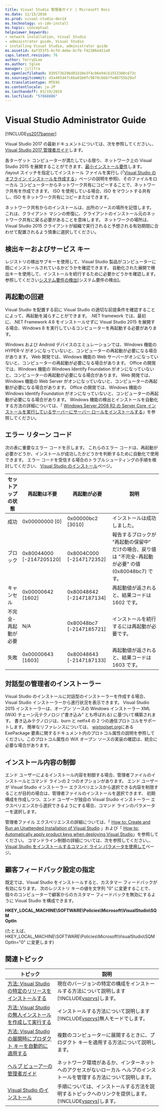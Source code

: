 ```yaml
---
title: Visual Studio 管理者ガイド | Microsoft Docs
ms.date: 11/15/2016
ms.prod: visual-studio-dev14
ms.technology: vs-ide-install
ms.topic: conceptual
helpviewer_keywords:
- network installation, Visual Studio
- administrator guide, Visual Studio
- installing Visual Studio, administrator guide
ms.assetid: 4af353f5-6cfd-4ebe-bcfb-f42306e451a0
caps.latest.revision: 76
author: TerryGLee
ms.author: tglee
manager: jillfra
ms.openlocfilehash: 839573b296d01d10e3f4c06e94cb1553380c673c
ms.sourcegitcommit: d3a485d47c6ba01b0fc9878cbbb7fe88755b29af
ms.translationtype: MTE95
ms.contentlocale: ja-JP
ms.lasthandoff: 03/19/2019
ms.locfileid: "57868886"
---
```

# <a name="visual-studio-administrator-guide"></a>Visual Studio Administrator Guide
[!INCLUDE[vs2017banner](../includes/vs2017banner.md)]

Visual Studio 2017 の最新ドキュメントについては、次を参照してください。、 [Visual Studio 2017 管理者ガイド](/visualstudio/install/visual-studio-administrator-guide)します。

各ターゲット コンピューターが満たしている限り、ネットワーク上の Visual Studio 2015 を展開することができます、[最小インストール要件](https://visualstudio.microsoft.com/vs/older-downloads/)します。 /layout スイッチを指定してインストール ファイルを実行し (「[Visual Studio のオフライン インストールを作成する](../install/create-an-offline-installation-of-visual-studio.md)」ページの説明を参照)、そのファイルをローカル コンピューターからネットワーク共有にコピーすることで、ネットワーク共有を作成できます。 ISO を使用している場合、ISO をマウントする共有し、ISO をネットワーク共有にコピーまたはできます。  
  
 ネットワーク共有からのインストールは、出所のソースの場所を記憶します。 これは、クライアント マシンの修復に、クライアントのインストール元のネットワーク共有に戻る必要があることを意味します。 ネットワークの場所は、Visual Studio 2015 クライアントが組織で実行されると予想される有効期間に合わせて配置されるよう慎重に選択してください。  
  
## <a name="detection-and-servicing-keys"></a>検出キーおよびサービス キー  
 レジストリの検出サブキーを使用して、Visual Studio 製品がコンピューターに既にインストールされているかどうかを確認できます。 自動化された展開で検出キーを使用して、インストールを続行するために必要かどうかを確認します。  参照してください[システム要件の検出](../extensibility/internals/detecting-system-requirements.md)[システム要件の検出]。  
  
## <a name="avoiding-reboots"></a>再起動の回避  
 Visual Studio を配置する前に Visual Studio の適切な前提条件を確認することによって、再起動を減らすことができます。 .NET framework では、最初に、.NET Framework 4.6 をインストールせずに Visual Studio 2015 を展開する場合、Windows 8 を実行しているコンピューターを再起動する必要があります。  
  
 Windows および Android デバイスのエミュレーションでは、Windows 機能の HYPER-V がオンになっていないと、コンピューターの再起動が必要になる場合があります。 Web 開発では、Windows 機能の Web サーバーがオンになっていないと、コンピューターの再起動が必要になる場合があります。 Office の開発では、Windows 機能の Windows Identify Foundation がオンになっていないと、コンピューターの再起動が必要になる場合があります。 Web 開発では、Windows 機能の Web Server がオンになっていないと、コンピューターの再起動が必要になる場合があります。 Office の開発では、Windows 機能の Windows Identify Foundation がオンになっていないと、コンピューターの再起動が必要になる場合があります。 Windows 機能の検出とインストールを自動化する方法の詳細については、「 [Windows Server 2008 R2 の Server Core インストールを実行しているサーバーにサーバー ロールをインストールする](https://technet.microsoft.com/library/ee441260(v=ws.10).aspx)」を参照してください。  
  
## <a name="error-return-codes"></a>エラー リターン コード  
 次の表に重要なエラー コードを示します。 これらのエラー コードは、再起動が必要かどうか、インストールが成功したかどうかを判断するために自動化で使用できます。 エラー コードを受信する場合のトラブルシューティングの手順を検討してください、 [Visual Studio のインストール](../install/install-visual-studio-2015.md)ページ。  
  
|セットアップの状態|再起動は不要|再起動が必要|説明|  
|------------------|--------------------------|----------------------|-----------------|  
|成功|0x00000000 [0]|0x00000bc2 [3010]|インストールは成功しました。|  
|ブロック|0x80044000 [-2147205120]|0x8004C000 [-2147172352]|報告するブロックが "再起動の保留中" だけの場合、戻り値は "不完全-再起動が必要" の値 (0x80048bc7) です。|  
|キャンセル|0x00000642 [1602]|0x80048642 [-2147187134]|再起動値が返されると、結果コードは 1602 です。|  
|不完全-再起動が必要|N/A|0x80048bc7 [-2147185721]|インストールを続行するには再起動が必要です。|  
|失敗|0x00000643 [1603]|0x80048643 [-2147187133]|再起動値が返されると、結果コードは 1603 です。|  
  
## <a name="interactive-administrator-installer"></a>対話型の管理者のインストーラー  
 Visual Studio のインストールに対話型のインストーラーを作成する場合、Visual Studio インストーラーから進行状況を表示できます。 Visual Studio 2015 インストーラーは、オープン ソースの Windows インストーラー XML (WiX) チェーン元テクノロジ ("書き込み" とも呼ばれる) に基づいて構築されます。 書き込みテクノロジは、burn と netfx4 の 2 つの通信プロトコルをサポートします。 簡単なリファレンスについては、 [wixtoolset.org](http://wixtoolset.org/)にある ExePackage 要素に関するドキュメント内のプロトコル属性の説明を参照してください。このプロトコル属性の WiX オープン ソースの実装の確認は、統合に必要な場合があります。  
  
## <a name="controlling-what-is-installed"></a>インストール内容の制御  
 エンド ユーザーによるインストール内容を制御する場合、管理者ファイルのインストールとコマンド ラインの 2 つのオプションがあります。 エンド ユーザーが Visual Studio インストーラー エクスペリエンスから選択できる内容を制限することが目的の場合は、管理者ファイルのインストールを選択できます、 初期構成を作成しつつ、エンド ユーザーが独自の Visual Studio インストーラー エクスペリエンスから選択できるようにする場合、コマンド ラインのパラメーターを選択します。  
  
 管理者ファイル エクスペリエンスの詳細については、「 [How to: Create and Run an Unattended Installation of Visual Studio](../install/how-to-create-and-run-an-unattended-installation-of-visual-studio.md) 」および「 [How to: Automatically apply product keys when deploying Visual Studio](../install/how-to-automatically-apply-product-keys-when-deploying-visual-studio.md)」を参照してください。  コマンドライン制御の詳細については、次を参照してください。、 [Visual Studio をインストールするコマンド ライン パラメータを使用して](../install/use-command-line-parameters-to-install-visual-studio.md)ページ。  
  
## <a name="specifying-customer-feedback-settings"></a>顧客フィードバック設定の指定  
 既定では、Visual Studio をインストールすると、カスタマー フィードバックが有効になります。 次のレジストリ キーの値を文字列 "0" に変更することで、個々のコンピューターで顧客からのカスタマー フィードバックを無効にするように Visual Studio を構成できます。  
  
 **HKEY_LOCAL_MACHINE\SOFTWARE\Policies\Microsoft\VisualStudio\SQM**  
**OptIn**  
  
 (たとえば、HKEY_LOCAL_MACHINE\SOFTWARE\Policies\Microsoft\VisualStudio\SQM OptIn="0" に変更します)  
  
## <a name="related-topics"></a>関連トピック  
  
|トピック|説明|  
|-----------|-----------------|  
|[方法: Visual Studio の特定のリリースをインストールする](../install/how-to-install-a-specific-release-of-visual-studio.md)|現在のバージョンの特定の構成をインストールする方法について説明します[!INCLUDE[vsprvs](../includes/vsprvs-md.md)]します。|  
|[方法: Visual Studio の無人インストールを作成して実行する](../install/how-to-create-and-run-an-unattended-installation-of-visual-studio.md)|インストールする方法について説明します[!INCLUDE[vsprvs](../includes/vsprvs-md.md)]無人モードでします。|  
|[方法: Visual Studio の展開時にプロダクト キーを自動的に適用する](../install/how-to-automatically-apply-product-keys-when-deploying-visual-studio.md)|複数のコンピューターに展開するときに、プロダクト キーを適用する方法について説明します。|  
|[ヘルプ ビューアーの管理者ガイド](../ide/help-viewer-administrator-guide.md)|ネットワーク環境があるか、インターネットへのアクセスがないローカル ヘルプのインストールを管理する方法について説明します。|  
|[Visual Studio のインストール](../install/install-visual-studio-2015.md)|手順については、インストールする方法を説明するトピックへのリンクを提供します。[!INCLUDE[vsprvs](../includes/vsprvs-md.md)]します。|